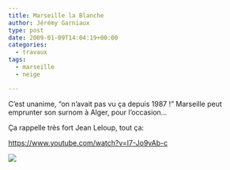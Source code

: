 ```yaml
---
title: Marseille la Blanche
author: Jérémy Garniaux
type: post
date: 2009-01-09T14:04:19+00:00
categories:
  - travaux
tags:
  - marseille
  - neige

---
```


C’est unanime, “on n’avait pas vu ça depuis 1987 !” Mar­seille peut emprunter son surnom à Alger, pour l’oc­ca­sion… 

Ça rap­pelle très fort Jean Leloup, tout ça:

https://www.youtube.com/watch?v=I7-Jo9vAb-c

![](marseille_la_blanche.jpg)